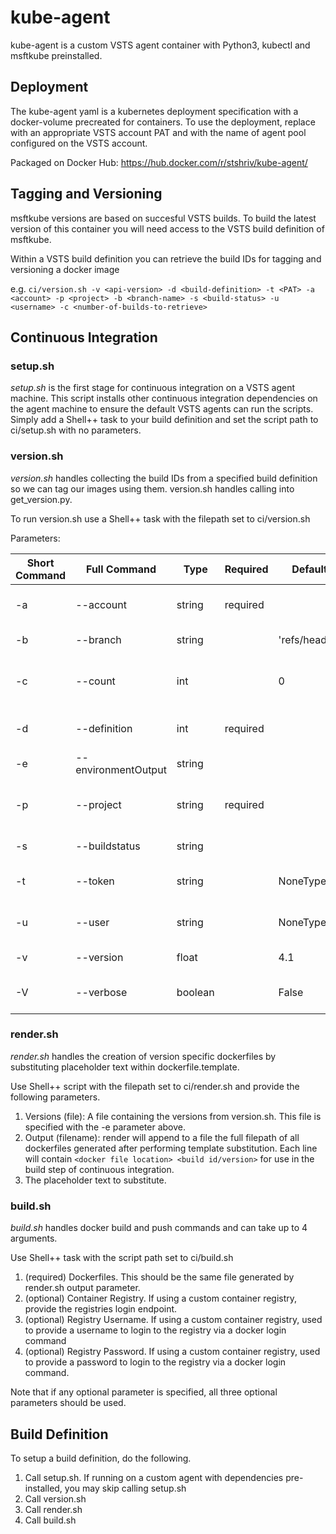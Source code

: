 # kube-agent

kube-agent is a custom VSTS agent container with Python3, kubectl and msftkube preinstalled.

## Deployment
The kube-agent yaml is a kubernetes deployment specification with a docker-volume precreated for containers. To use the deployment, replace <token> with an appropriate VSTS account PAT and <pool> with the name of agent pool configured on the VSTS account.

Packaged on Docker Hub:
https://hub.docker.com/r/stshriv/kube-agent/

## Tagging and Versioning
msftkube versions are based on succesful VSTS builds. To build the latest version of this container you will need access to the VSTS build definition of msftkube. 

Within a VSTS build definition you can retrieve the build IDs for tagging and versioning a docker image

e.g.
`ci/version.sh -v <api-version> -d <build-definition> -t <PAT> -a <account> -p <project> -b <branch-name> -s <build-status> -u <username> -c <number-of-builds-to-retrieve>`

## Continuous Integration

### setup.sh
*setup.sh* is the first stage for continuous integration on a VSTS agent machine. This script installs other continuous integration dependencies on the agent machine to ensure the default VSTS agents can run the scripts. Simply add a Shell++ task to your build definition and set the script path to ci/setup.sh with no parameters.

### version.sh
*version.sh* handles collecting the build IDs from a specified build definition so we can tag our images using them. version.sh handles calling into get_version.py.

To run version.sh use a Shell++ task with the filepath set to ci/version.sh

Parameters:

| Short Command |    Full Command    |  Type  | Required |   Default Value   |           Description           |
|---------------|--------------------|--------|----------|-------------------|---------------------------------|
|      -a       | --account          | string | required |                   | VSTS account name               |
|      -b       | --branch           | string |          |'refs/heads/master'| VSTS Build Branch               |
|      -c       | --count            |  int   |          |        0          | The number of builds to return  |
|      -d       | --definition       |  int   | required |                   | The build definition ID         |
|      -e       | --environmentOutput| string |          |                   | Script output                   |
|      -p       | --project          | string | required |                   | VSTS Project within the account |
|      -s       | --buildstatus      | string |          |                   | build status filter             |
|      -t       | --token            | string |          |     NoneType      | User token to access account    |
|      -u       | --user             | string |          |     NoneType      | Username associated with token  |
|      -v       | --version          | float  |          |       4.1         | VSTS REST API version           |
|      -V       | --verbose          | boolean|          |      False        | Print verbose output            |

### render.sh
*render.sh* handles the creation of version specific dockerfiles by substituting placeholder text within dockerfile.template.

Use Shell++ script with the filepath set to ci/render.sh and provide the following parameters.
1. Versions (file): A file containing the versions from version.sh. This file is specified with the -e parameter above.
2. Output (filename): render will append to a file the full filepath of all dockerfiles generated after performing template substitution. Each line will contain `<docker file location> <build id/version>` for use in the build step of continuous integration.
3. The placeholder text to substitute. 

### build.sh
*build.sh* handles docker build and push commands and can take up to 4 arguments.

Use Shell++ task with the script path set to ci/build.sh
1. (required) Dockerfiles. This should be the same file generated by render.sh output parameter.
2. (optional) Container Registry. If using a custom container registry, provide the registries login endpoint.
3. (optional) Registry Username. If using a custom container registry, used to provide a username to login to the registry via a docker login command
4. (optional) Registry Password. If using a custom container registry, used to provide a password to login to the registry via a docker login command.

Note that if any optional parameter is specified, all three optional parameters should be used.

## Build Definition
To setup a build definition, do the following.

1. Call setup.sh. If running on a custom agent with dependencies pre-installed, you may skip calling setup.sh
2. Call version.sh
3. Call render.sh
4. Call build.sh
